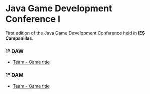 # Java Game Development Conference I

First edition of the Java Game Development Conference held in **IES Campanillas**.

### 1º DAW
* [Team - Game title]()

### 1º DAM
* [Team - Game title]()
